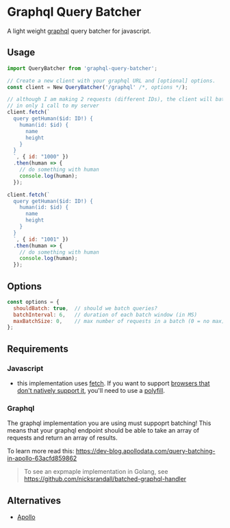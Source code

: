 # Graphql Query Batcher
A light weight [graphql](http://graphql.org/) query batcher for javascript.

## Usage
```js
import QueryBatcher from 'graphql-query-batcher';

// Create a new client with your graphql URL and [optional] options.
const client = New QueryBatcher('/graphql' /*, options */);

// although I am making 2 requests (different IDs), the client will batch them resulting
// in only 1 call to my server
client.fetch(`
  query getHuman($id: ID!) {
    human(id: $id) {
      name
      height
    }
  }
  `, { id: "1000" })
  .then(human => {
    // do something with human
    console.log(human);
  });

client.fetch(`
  query getHuman($id: ID!) {
    human(id: $id) {
      name
      height
    }
  }
  `, { id: "1001" })
  .then(human => {
    // do something with human
    console.log(human);
  });
```

## Options
```js
const options = {
  shouldBatch: true,  // should we batch queries?
  batchInterval: 6,   // duration of each batch window (in MS)
  maxBatchSize: 0,    // max number of requests in a batch (0 = no max)
};
```

## Requirements
### Javascript
- this implementation uses [fetch](https://developer.mozilla.org/en-US/docs/Web/API/Fetch_API). If you want to support [browsers that don't natively support it](http://caniuse.com/#feat=fetch), you'll need to use a [polyfill](https://github.com/github/fetch).

### Graphql
The graphql implementation you are using must suppoprt batching! This means that your graphql endpoint should be able to take an array of requests and return an array of results.

To learn more read this: https://dev-blog.apollodata.com/query-batching-in-apollo-63acfd859862

> To see an expmaple implementation in Golang, see https://github.com/nicksrandall/batched-graphql-handler

## Alternatives
- [Apollo](https://github.com/apollostack/apollo-client)

